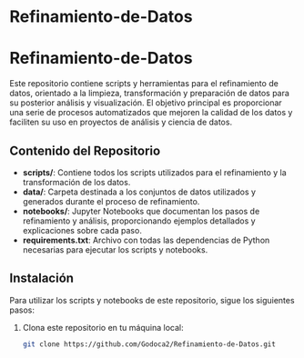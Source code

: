 # Refinamiento-de-Datos

# Refinamiento-de-Datos

Este repositorio contiene scripts y herramientas para el refinamiento de datos, orientado a la limpieza, transformación y preparación de datos para su posterior análisis y visualización. El objetivo principal es proporcionar una serie de procesos automatizados que mejoren la calidad de los datos y faciliten su uso en proyectos de análisis y ciencia de datos.

## Contenido del Repositorio

- **scripts/**: Contiene todos los scripts utilizados para el refinamiento y la transformación de los datos.
- **data/**: Carpeta destinada a los conjuntos de datos utilizados y generados durante el proceso de refinamiento.
- **notebooks/**: Jupyter Notebooks que documentan los pasos de refinamiento y análisis, proporcionando ejemplos detallados y explicaciones sobre cada paso.
- **requirements.txt**: Archivo con todas las dependencias de Python necesarias para ejecutar los scripts y notebooks.

## Instalación

Para utilizar los scripts y notebooks de este repositorio, sigue los siguientes pasos:

1. Clona este repositorio en tu máquina local:
   ```bash
   git clone https://github.com/Godoca2/Refinamiento-de-Datos.git
